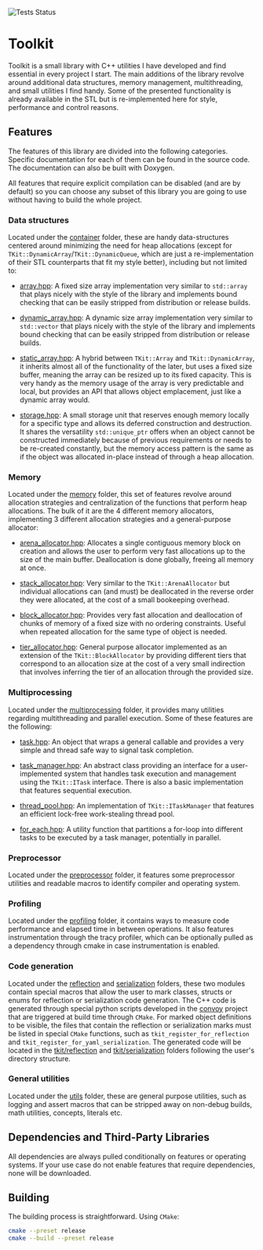 ![Tests Status](https://github.com/ismawno/toolkit/actions/workflows/tests.yml/badge.svg)

# Toolkit

Toolkit is a small library with C++ utilities I have developed and find essential in every project I start. The main additions of the library revolve around additional data structures, memory management, multithreading, and small utilities I find handy. Some of the presented functionality is already available in the STL but is re-implemented here for style, performance and control reasons.

## Features

The features of this library are divided into the following categories. Specific documentation for each of them can be found in the source code. The documentation can also be built with Doxygen.

All features that require explicit compilation can be disabled (and are by default) so you can choose any subset of this library you are going to use without having to build the whole project.

### Data structures

Located under the [container](https://github.com/ismawno/toolkit/tree/main/toolkit/tkit/container) folder, these are handy data-structures centered around minimizing the need for heap allocations (except for `TKit::DynamicArray`/`TKit::DynamicQueue`, which are just a re-implementation of their STL counterparts that fit my style better), including but not limited to:

- [array.hpp](https://github.com/ismawno/toolkit/blob/main/toolkit/tkit/container/array.hpp): A fixed size array implementation very similar to `std::array` that plays nicely with the style of the library and implements bound checking that can be easily stripped from distribution or release builds.

- [dynamic_array.hpp](https://github.com/ismawno/toolkit/blob/main/toolkit/tkit/container/dynamic_array.hpp): A dynamic size array implementation very similar to `std::vector` that plays nicely with the style of the library and implements bound checking that can be easily stripped from distribution or release builds.

- [static_array.hpp](https://github.com/ismawno/toolkit/blob/main/toolkit/tkit/container/static_array.hpp): A hybrid between `TKit::Array` and `TKit::DynamicArray`, it inherits almost all of the functionality of the later, but uses a fixed size buffer, meaning the array can be resized up to its fixed capacity. This is very handy as the memory usage of the array is very predictable and local, but provides an API that allows object emplacement, just like a dynamic array would.

- [storage.hpp](https://github.com/ismawno/toolkit/blob/main/toolkit/tkit/container/storage.hpp): A small storage unit that reserves enough memory locally for a specific type and allows its deferred construction and destruction. It shares the versatility `std::unique_ptr` offers when an object cannot be constructed immediately because of previous requirements or needs to be re-created constantly, but the memory access pattern is the same as if the object was allocated in-place instead of through a heap allocation.

### Memory

Located under the [memory](https://github.com/ismawno/toolkit/tree/main/toolkit/tkit/memory) folder, this set of features revolve around allocation strategies and centralization of the functions that perform heap allocations. The bulk of it are the 4 different memory allocators, implementing 3 different allocation strategies and a general-purpose allocator:

- [arena_allocator.hpp](https://github.com/ismawno/toolkit/blob/main/toolkit/tkit/memory/arena_allocator.hpp): Allocates a single contiguous memory block on creation and allows the user to perform very fast allocations up to the size of the main buffer. Deallocation is done globally, freeing all memory at once.

- [stack_allocator.hpp](https://github.com/ismawno/toolkit/blob/main/toolkit/tkit/memory/stack_allocator.hpp): Very similar to the `TKit::ArenaAllocator` but individual allocations can (and must) be deallocated in the reverse order they were allocated, at the cost of a small bookeeping overhead.

- [block_allocator.hpp](https://github.com/ismawno/toolkit/blob/main/toolkit/tkit/memory/block_allocator.hpp): Provides very fast allocation and deallocation of chunks of memory of a fixed size with no ordering constraints. Useful when repeated allocation for the same type of object is needed.

- [tier_allocator.hpp](https://github.com/ismawno/toolkit/blob/main/toolkit/tkit/memory/tier_allocator.hpp): General purpose allocator implemented as an extension of the `TKit::BlockAllocator` by providing different tiers that correspond to an allocation size at the cost of a very small indirection that involves inferring the tier of an allocation through the provided size.

### Multiprocessing

Located under the [multiprocessing](https://github.com/ismawno/toolkit/tree/main/toolkit/tkit/multiprocessing) folder, it provides many utilities regarding multithreading and parallel execution. Some of these features are the following:

- [task.hpp](https://github.com/ismawno/toolkit/blob/main/toolkit/tkit/multiprocessing/task.hpp): An object that wraps a general callable and provides a very simple and thread safe way to signal task completion.

- [task_manager.hpp](https://github.com/ismawno/toolkit/blob/main/toolkit/tkit/multiprocessing/task_manager.hpp): An abstract class providing an interface for a user-implemented system that handles task execution and management using the `TKit::ITask` interface. There is also a basic implementation that features sequential execution.

- [thread_pool.hpp](https://github.com/ismawno/toolkit/blob/main/toolkit/tkit/multiprocessing/thread_pool.hpp): An implementation of `TKit::ITaskManager` that features an efficient lock-free work-stealing thread pool.

- [for_each.hpp](https://github.com/ismawno/toolkit/blob/main/toolkit/tkit/multiprocessing/for_each.hpp): A utility function that partitions a for-loop into different tasks to be executed by a task manager, potentially in parallel.

### Preprocessor

Located under the [preprocessor](https://github.com/ismawno/toolkit/tree/main/toolkit/tkit/preprocessor) folder, it features some preprocessor utilities and readable macros to identify compiler and operating system.

### Profiling

Located under the [profiling](https://github.com/ismawno/toolkit/tree/main/toolkit/tkit/profiling) folder, it contains ways to measure code performance and elapsed time in between operations. It also features instrumentation through the tracy profiler, which can be optionally pulled as a dependency through cmake in case instrumentation is enabled.

### Code generation

Located under the [reflection](https://github.com/ismawno/toolkit/tree/main/toolkit/tkit/reflection) and [serialization](https://github.com/ismawno/toolkit/tree/main/toolkit/tkit/serialization) folders, these two modules contain special macros that allow the user to mark classes, structs or enums for reflection or serialization code generation. The C++ code is generated through special python scripts developed in the [convoy](https://github.com/ismawno/convoy) project that are triggered at build time through `CMake`. For marked object definitions to be visible, the files that contain the reflection or serialization marks must be listed in special `CMake` functions, such as `tkit_register_for_reflection` and `tkit_register_for_yaml_serialization`. The generated code will be located in the [tkit/reflection](https://github.com/ismawno/toolkit/tree/main/toolkit/tkit/reflection) and [tkit/serialization](https://github.com/ismawno/toolkit/tree/main/toolkit/tkit/serialization) folders following the user's directory structure.

### General utilities

Located under the [utils](https://github.com/ismawno/toolkit/tree/main/toolkit/tkit/utils) folder, these are general purpose utilities, such as logging and assert macros that can be stripped away on non-debug builds, math utilities, concepts, literals etc.

## Dependencies and Third-Party Libraries

All dependencies are always pulled conditionally on features or operating systems. If your use case do not enable features that require dependencies, none will be downloaded.

## Building

The building process is straightforward. Using `CMake`:

```sh
cmake --preset release
cmake --build --preset release
```
